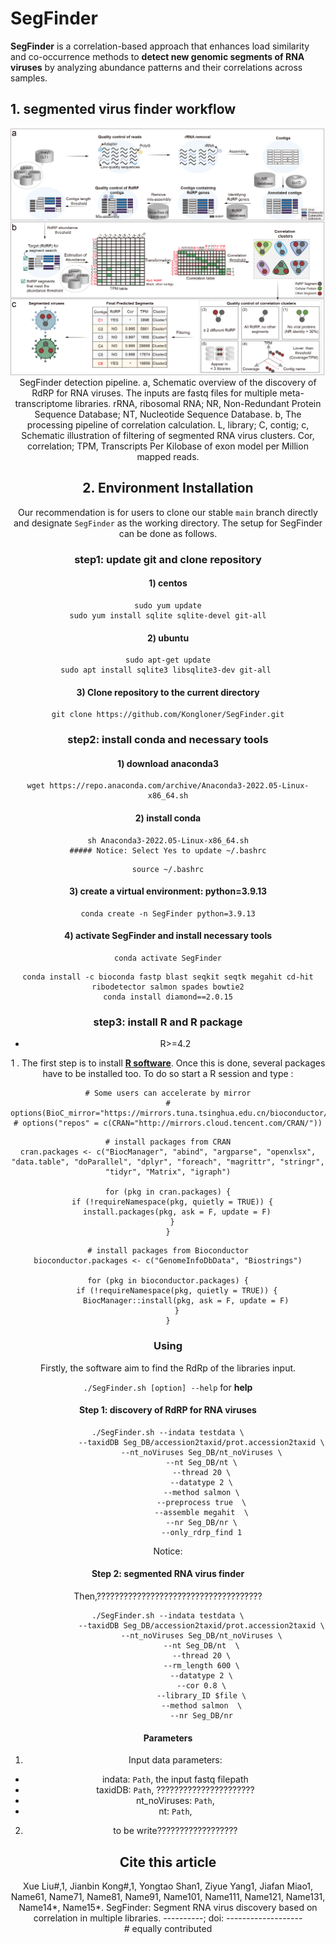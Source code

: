 # SegFinder   
**SegFinder** is a correlation-based approach that enhances load similarity and co-occurrence methods to **detect new genomic segments of RNA viruses** by analyzing abundance patterns and their correlations across samples.

## 1. segmented virus finder workflow  

<center>
<img alt="SegFinder" src="./flow/workflow.png"/>
SegFinder detection pipeline. a, Schematic overview of the discovery of RdRP for RNA viruses. The inputs are fastq files for multiple meta-transcriptome libraries. rRNA, ribosomal RNA; NR, Non-Redundant Protein Sequence Database; NT, Nucleotide Sequence Database. b, The processing pipeline of correlation calculation. L, library; C, contig; c, Schematic illustration of filtering of segmented RNA virus clusters. Cor, correlation; TPM, Transcripts Per Kilobase of exon model per Million mapped reads.



## 2. Environment Installation

Our recommendation is for users to clone our stable `main` branch directly and designate `SegFinder` as the working directory. The setup for SegFinder can be done as follows.

### step1: update git and clone repository
#### 1) centos
```
sudo yum update
sudo yum install sqlite sqlite-devel git-all
```
#### 2) ubuntu
```
sudo apt-get update
sudo apt install sqlite3 libsqlite3-dev git-all 
```
#### 3) Clone repository to the current directory
```
git clone https://github.com/Kongloner/SegFinder.git
```
### step2: install conda and necessary tools
#### 1) download anaconda3
```
wget https://repo.anaconda.com/archive/Anaconda3-2022.05-Linux-x86_64.sh
```
#### 2) install conda
```
sh Anaconda3-2022.05-Linux-x86_64.sh
##### Notice: Select Yes to update ~/.bashrc
```
```
source ~/.bashrc
```
#### 3) create a virtual environment: python=3.9.13
```
conda create -n SegFinder python=3.9.13
```

#### 4) activate SegFinder and install necessary tools 
```
conda activate SegFinder
```
```    
conda install -c bioconda fastp blast seqkit seqtk megahit cd-hit ribodetector salmon spades bowtie2
conda install diamond==2.0.15
``` 

### step3:  install R and R package  
- R>=4.2

1 . The first step is to install [**R software**](https://www.r-project.org/). Once this is done, several packages  have to be installed too. To do so start a R session and type :
```
# Some users can accelerate by mirror
# options(BioC_mirror="https://mirrors.tuna.tsinghua.edu.cn/bioconductor/")
# options("repos" = c(CRAN="http://mirrors.cloud.tencent.com/CRAN/"))
```
```
# install packages from CRAN
cran.packages <- c("BiocManager", "abind", "argparse", "openxlsx", "data.table", "doParallel", "dplyr", "foreach", "magrittr", "stringr", "tidyr", "Matrix", "igraph")

for (pkg in cran.packages) {
  if (!requireNamespace(pkg, quietly = TRUE)) {
    install.packages(pkg, ask = F, update = F)
  }
}
```
```
# install packages from Bioconductor
bioconductor.packages <- c("GenomeInfoDbData", "Biostrings")

for (pkg in bioconductor.packages) {
    if (!requireNamespace(pkg, quietly = TRUE)) {
        BiocManager::install(pkg, ask = F, update = F)
    }
}
```
### Using    
Firstly, the software aim to find the RdRp of the libraries input.

```./SegFinder.sh [option] --help``` for **help**
#### Step 1: discovery of RdRP for RNA viruses  
```shell
./SegFinder.sh --indata testdata \
               --taxidDB Seg_DB/accession2taxid/prot.accession2taxid \
               --nt_noViruses Seg_DB/nt_noViruses \
               --nt Seg_DB/nt \
               --thread 20 \
               --datatype 2 \
               --method salmon \
               --preprocess true  \
               --assemble megahit  \
               --nr Seg_DB/nr \
               --only_rdrp_find 1
```
Notice: 

#### Step 2: segmented RNA virus finder      
Then,?????????????????????????????????????    
```shell
./SegFinder.sh --indata testdata \
               --taxidDB Seg_DB/accession2taxid/prot.accession2taxid \
               --nt_noViruses Seg_DB/nt_noViruses \
               --nt Seg_DB/nt  \
               --thread 20 \
               --rm_length 600 \
               --datatype 2 \
               --cor 0.8 \
               --library_ID $file \
               --method salmon  \
               --nr Seg_DB/nr
```

#### Parameters   
1) Input data parameters:     
* indata: `Path`, the input fastq filepath  
* taxidDB: `Path`, ??????????????????????
* nt_noViruses: `Path`,    
* nt: `Path`,          

2)  to be write??????????????????
 


## Cite this article
Xue Liu#,1, Jianbin Kong#,1, Yongtao Shan1, Ziyue Yang1, Jiafan Miao1, Name61, Name71, Name81, Name91, Name101, Name111, Name121, Name131, Name14*, Name15*. SegFinder: Segment RNA virus discovery based on correlation in multiple libraries. ----------; doi: -------------------  
\# equally contributed    

  
